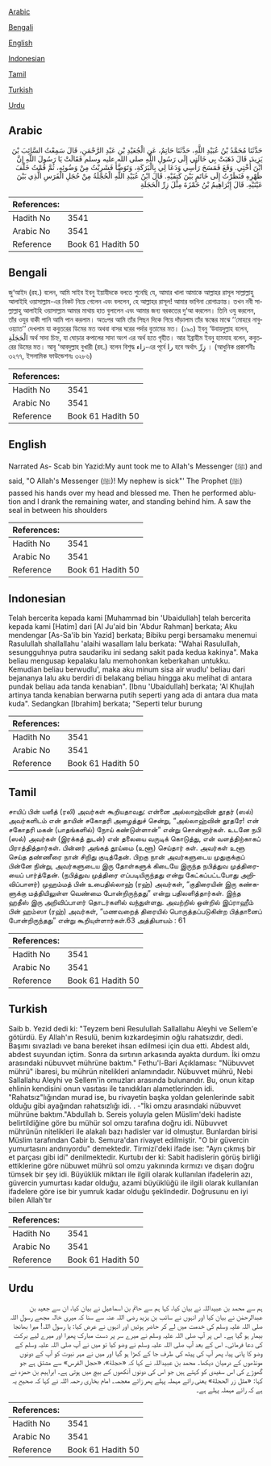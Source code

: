 [Arabic](#arabic)

[Bengali](#bengali)

[English](#english)

[Indonesian](#indonesian)

[Tamil](#tamil)

[Turkish](#turkish)

[Urdu](#urdu)

## Arabic


<div dir="rtl" lang="ar" style={{fontSize:'larger',backgroundColor:'#f8f9fa',padding:20}}>
حَدَّثَنَا مُحَمَّدُ بْنُ عُبَيْدِ اللَّهِ، حَدَّثَنَا حَاتِمٌ، عَنِ الْجُعَيْدِ بْنِ عَبْدِ الرَّحْمَنِ، قَالَ سَمِعْتُ السَّائِبَ بْنَ يَزِيدَ، قَالَ ذَهَبَتْ بِي خَالَتِي إِلَى رَسُولِ اللَّهِ صلى الله عليه وسلم فَقَالَتْ يَا رَسُولَ اللَّهِ إِنَّ ابْنَ أُخْتِي‏.‏ وَقَعَ فَمَسَحَ رَأْسِي وَدَعَا لِي بِالْبَرَكَةِ، وَتَوَضَّأَ فَشَرِبْتُ مِنْ وَضُوئِهِ، ثُمَّ قُمْتُ خَلْفَ ظَهْرِهِ فَنَظَرْتُ إِلَى خَاتَمٍ بَيْنَ كَتِفَيْهِ‏.‏ قَالَ ابْنُ عُبَيْدِ اللَّهِ الْحُجْلَةُ مِنْ حُجَلِ الْفَرَسِ الَّذِي بَيْنَ عَيْنَيْهِ‏.‏ قَالَ إِبْرَاهِيمُ بْنُ حَمْزَةَ مِثْلَ زِرِّ الْحَجَلَةِ
</div>
<div style={{backgroundColor:'#f8f9fa',padding:20, marginBottom: 10}}><table> <thead> <tr> <th>References:</th> <th></th> </tr> </thead> <tbody><tr><td>Hadith No</td><td>3541</td></tr><tr><td>Arabic No</td><td>3541</td></tr><tr><td>Reference</td><td>Book 61 Hadith 50</td></tr></tbody></table></div>

## Bengali


<div dir="ltr" lang="bn" style={{fontSize:'larger',backgroundColor:'#f8f9fa',padding:20}}>
জু‘আইদ (রহ.) বলেন, আমি সাইব ইবনু ইয়াযীদকে বলতে শুনেছি যে, আমার খালা আমাকে আল্লাহর রাসূল সাল্লাল্লাহু আলাইহি ওয়াসাল্লাম-এর নিকট নিয়ে গেলেন এবং বললেন, হে আল্লাহর রাসূল! আমার ভাগিনা রোগাক্রান্ত। তখন নবী সাল্লাল্লাহু আলাইহি ওয়াসাল্লাম আমার মাথায় হাত বুলালেন এবং আমার জন্য বরকতের দু‘আ করলেন। তিনি ওযু করলেন, তাঁর ওযুর বাকী পানি আমি পান করলাম। অতঃপর আমি তাঁর পিছন দিকে গিয়ে দাঁড়ালাম তাঁর স্কন্ধের মাঝে ‘‘মোহরে নাবুওয়্যাত’’ দেখলাম যা কবুতরের ডিমের মত অথবা বাসর ঘরের পর্দার বুতামের মত। (১৯০) ইবনু ‘উবায়দুল্লাহ বলেন, الْحَجَلَةِ অর্থ সাদা চিহ্ন, যা ঘোড়ার কপালের সাদা অংশ এর অর্থ হতে গৃহীত। আর ইব্রাহীম ইবনু হামযাহ বলেন, কবুতরের ডিমের মত। আবূ ‘আবদুল্লাহ বুখারী (রহ.) বলেন বিশুদ্ধ زاء-এর পূর্বে را হবে অর্থাৎ زِرِّ । (আধুনিক প্রকাশনীঃ ৩২৭৭, ইসলামিক ফাউন্ডেশনঃ ৩২৮৬)
</div>
<div style={{backgroundColor:'#f8f9fa',padding:20, marginBottom: 10}}><table> <thead> <tr> <th>References:</th> <th></th> </tr> </thead> <tbody><tr><td>Hadith No</td><td>3541</td></tr><tr><td>Arabic No</td><td>3541</td></tr><tr><td>Reference</td><td>Book 61 Hadith 50</td></tr></tbody></table></div>

## English


<div dir="ltr" lang="en" style={{fontSize:'larger',backgroundColor:'#f8f9fa',padding:20}}>
Narrated As- Scab bin Yazid:My aunt took me to Allah's Messenger (ﷺ) and said, "O Allah's Messenger (ﷺ)! My nephew is sick"' The Prophet (ﷺ) passed his hands over my head and blessed me. Then he performed ablution and I drank the remaining water, and standing behind him. A saw the seal in between his shoulders
</div>
<div style={{backgroundColor:'#f8f9fa',padding:20, marginBottom: 10}}><table> <thead> <tr> <th>References:</th> <th></th> </tr> </thead> <tbody><tr><td>Hadith No</td><td>3541</td></tr><tr><td>Arabic No</td><td>3541</td></tr><tr><td>Reference</td><td>Book 61 Hadith 50</td></tr></tbody></table></div>

## Indonesian


<div dir="ltr" lang="id" style={{fontSize:'larger',backgroundColor:'#f8f9fa',padding:20}}>
Telah bercerita kepada kami [Muhammad bin 'Ubaidullah] telah bercerita kepada kami [Hatim] dari [Al Ju'aid bin 'Abdur Rahman] berkata; Aku mendengar [As-Sa'ib bin Yazid] berkata; Bibiku pergi bersamaku menemui Rasulullah shallallahu 'alaihi wasallam lalu berkata: "Wahai Rasulullah, sesungguhnya putra saudariku ini sedang sakit pada kedua kakinya". Maka beliau mengusap kepalaku lalu memohonkan keberkahan untukku. Kemudian beliau berwudlu', maka aku minum sisa air wudlu' beliau dari bejananya lalu aku berdiri di belakang beliau hingga aku melihat di antara pundak beliau ada tanda kenabian". [Ibnu 'Ubaidullah] berkata; 'Al Khujlah artinya tanda kenabian berwarna putih seperti yang ada di antara dua mata kuda". Sedangkan [Ibrahim] berkata; "Seperti telur burung
</div>
<div style={{backgroundColor:'#f8f9fa',padding:20, marginBottom: 10}}><table> <thead> <tr> <th>References:</th> <th></th> </tr> </thead> <tbody><tr><td>Hadith No</td><td>3541</td></tr><tr><td>Arabic No</td><td>3541</td></tr><tr><td>Reference</td><td>Book 61 Hadith 50</td></tr></tbody></table></div>

## Tamil


<div dir="ltr" lang="ta" style={{fontSize:'larger',backgroundColor:'#f8f9fa',padding:20}}>
சாயிப் பின் யஸீத் (ரலி) அவர்கள் கூறியதாவது: என்னை அல்லாஹ்வின் தூதர் (ஸல்) அவர்களிடம் என் தாயின் சகோதரி அழைத்துச் சென்று, “அல்லாஹ்வின் தூதரே! என் சகோதரி மகன் (பாதங்களில்) நோய் கண்டுள்ளான்” என்று சொன்னார்கள். உடனே நபி (ஸல்) அவர்கள் (இரக்கத் துடன்) என் தலையை வருடிக் கொடுத்து, என் வளத்திற்காகப் பிராத்தித்தார்கள். பின்னர் அங்கத் தூய்மை (உளூ) செய்தார் கள். அவர்கள் உளூ செய்த தண்ணீரை நான் சிறிது குடித்தேன். பிறகு நான் அவர்களுடைய முதுகுக்குப் பின்னே நின்று, அவர்களுடைய இரு தோள்களுக் கிடையே இருந்த நபித்துவ முத்திரையைப் பார்த்தேன். (நபித்துவ முத்திரை எப்படியிருந்தது என்று கேட்கப்பட்டபோது அறிவிப்பாளர்) முஹம்மத் பின் உபைதில்லாஹ் (ரஹ்) அவர்கள், “குதிரையின் இரு கண்களுக்கு மத்தியிலுள்ள வெண்மை போன்றிருந்தது” என்று பதிலளித்தார்கள். இந்த ஹதீஸ் இரு அறிவிப்பாளர் தொடர்களில் வந்துள்ளது. அவற்றில் ஒன்றில் இப்ராஹீம் பின் ஹம்ஸா (ரஹ்) அவர்கள், “மணவறைத் திரையில் பொருத்தப்படுகின்ற பித்தானைப் போன்றிருந்தது” என்று கூறியுள்ளார்கள்.63 அத்தியாயம் : 61
</div>
<div style={{backgroundColor:'#f8f9fa',padding:20, marginBottom: 10}}><table> <thead> <tr> <th>References:</th> <th></th> </tr> </thead> <tbody><tr><td>Hadith No</td><td>3541</td></tr><tr><td>Arabic No</td><td>3541</td></tr><tr><td>Reference</td><td>Book 61 Hadith 50</td></tr></tbody></table></div>

## Turkish


<div dir="ltr" lang="tr" style={{fontSize:'larger',backgroundColor:'#f8f9fa',padding:20}}>
Saib b. Yezid dedi ki: "Teyzem beni Resulullah Sallallahu Aleyhi ve Sellem'e götürdü. Ey Allah'ın Resulü, benim kızkardeşimin oğlu rahatsızdır, dedi. Başımı sıvazladı ve bana bereket ihsan edilmesi için dua etti. Abdest aldı, abdest suyundan içtim. Sonra da sırtının arkasında ayakta durdum. İki omzu arasındaki nübuvvet mührüne baktım." Fethu'l-Bari Açıklaması: "Nübuvvet mührü" ibaresi, bu mührün nitelikleri anlamındadır. Nübuvvet mührü, Nebi Sallallahu Aleyhi ve Sellem'in omuzları arasında bulunandır. Bu, onun kitap ehlinin kendisini onun vasıtası ile tanıdıkları alametlerinden idi. "Rahatsız"lığından murad ise, bu rivayetin başka yoldan gelenlerinde sabit olduğu gibi ayağından rahatsızlığı idi. . -"İki omzu arasındaki nübuvvet mührüne baktım."Abdullah b. Sereis yoluyla gelen Müslim'deki hadiste belirtildiğine göre bu mühür sol omzu tarafına doğru idi. Nübuvvet mührünün nitelikleri ile alakalı bazı hadisler var id olmuştur. Bunlardan birisi Müslim tarafından Cabir b. Semura'dan rivayet edilmiştir. "O bir güvercin yumurtasını andırıyordu" demektedir. Tirmizi'deki ifade ise: "Ayrı çıkmış bir et parçası gibi idi" denilmektedir. Kurtubı der ki: Sabit hadislerin görüş birliği ettiklerine göre nübuwet mührü sol omzu yakınında kırmızı ve dışarı doğru tümsek bir şey idi. Büyüklük miktarı ile ilgili olarak kullanılan ifadelerin azı, güvercin yumurtası kadar olduğu, azami büyüklüğü ile ilgili olarak kullanılan ifadelere göre ise bir yumruk kadar olduğu şeklindedir. Doğrusunu en iyi bilen Allah'tır
</div>
<div style={{backgroundColor:'#f8f9fa',padding:20, marginBottom: 10}}><table> <thead> <tr> <th>References:</th> <th></th> </tr> </thead> <tbody><tr><td>Hadith No</td><td>3541</td></tr><tr><td>Arabic No</td><td>3541</td></tr><tr><td>Reference</td><td>Book 61 Hadith 50</td></tr></tbody></table></div>

## Urdu


<div dir="rtl" lang="ur" style={{fontSize:'larger',backgroundColor:'#f8f9fa',padding:20}}>
ہم سے محمد بن عبیداللہ نے بیان کیا، کہا ہم سے حاتم بن اسماعیل نے بیان کیا، ان سے جعید بن عبدالرحمٰن نے بیان کیا اور انہوں نے سائب بن یزید رضی اللہ عنہ سے سنا کہ میری خالہ مجھے رسول اللہ صلی اللہ علیہ وسلم کی خدمت میں لے کر حاضر ہوئیں اور انہوں نے عرض کیا: یا رسول اللہ! میرا بھانجا بیمار ہو گیا ہے۔ اس پر آپ صلی اللہ علیہ وسلم نے میرے سر پر دست مبارک پھیرا اور میرے لیے برکت کی دعا فرمائی۔ اس کے بعد آپ صلی اللہ علیہ وسلم نے وضو کیا تو میں نے آپ صلی اللہ علیہ وسلم کے وضو کا پانی پیا، پھر آپ کی پیٹھ کی طرف جا کے کھڑا ہو گیا اور میں نے مہر نبوت کو آپ کے دونوں مونڈھوں کے درمیان دیکھا۔ محمد بن عبیداللہ نے کہا کہ «حجلة»،‏‏‏‏ «حجل الفرس» سے مشتق ہے جو گھوڑے کی اس سفیدی کو کہتے ہیں جو اس کی دونوں آنکھوں کے بیچ میں ہوتی ہے۔ ابراہیم بن حمزہ نے کہا: «مثل زر الحجلة» یعنی رائے مہملہ پہلے پھر زائے معجمہ۔ امام بخاری رحمہ اللہ نے کہا کہ صحیح یہ ہے کہ رائے مہملہ پہلے ہے۔
</div>
<div style={{backgroundColor:'#f8f9fa',padding:20, marginBottom: 10}}><table> <thead> <tr> <th>References:</th> <th></th> </tr> </thead> <tbody><tr><td>Hadith No</td><td>3541</td></tr><tr><td>Arabic No</td><td>3541</td></tr><tr><td>Reference</td><td>Book 61 Hadith 50</td></tr></tbody></table></div>